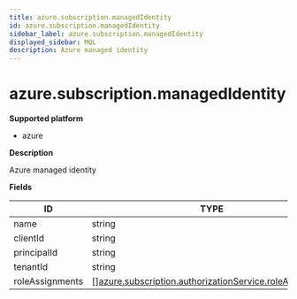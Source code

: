 ```yaml
---
title: azure.subscription.managedIdentity
id: azure.subscription.managedIdentity
sidebar_label: azure.subscription.managedIdentity
displayed_sidebar: MQL
description: Azure managed identity
---
```


# azure.subscription.managedIdentity

**Supported platform**

- azure

**Description**

Azure managed identity

**Fields**

| ID              | TYPE                                                                                                                          | DESCRIPTION |
| --------------- | ----------------------------------------------------------------------------------------------------------------------------- | ----------- |
| name            | string                                                                                                                        |             |
| clientId        | string                                                                                                                        |             |
| principalId     | string                                                                                                                        |             |
| tenantId        | string                                                                                                                        |             |
| roleAssignments | &#91;&#93;[azure.subscription.authorizationService.roleAssignment](azure.subscription.authorizationservice.roleassignment.md) |             |
